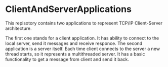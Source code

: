 # ClientAndServerApplications

This repisotory contains two applications to represent TCP/IP Client-Server architecture.  

The first one stands for a client application. It has ability to connect to the local server, send it messages and receive responce. 
The second application is a server itself. Each time client connects to the server a new thread starts, 
so it represents a multithreaded server. It has a basic functionality to get a message from client and send it back.
